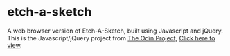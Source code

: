 # etch-a-sketch
A web browser version of Etch-A-Sketch, built using Javascript and jQuery. This is the Javascript/jQuery project from [The Odin Project](http://www.theodinproject.com/web-development-101/javascript-and-jquery?ref=lnav), [Click here to view](http://hnrytrn.github.io/etch-a-sketch/).
